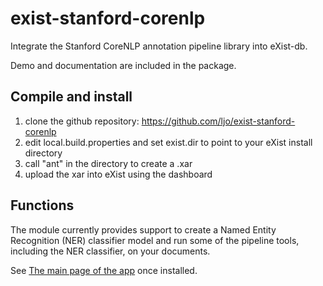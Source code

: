 exist-stanford-corenlp
==================

Integrate the Stanford CoreNLP annotation pipeline library into eXist-db.

Demo and documentation are included in the package.

## Compile and install

1. clone the github repository: https://github.com/ljo/exist-stanford-corenlp
2. edit local.build.properties and set exist.dir to point to your eXist install directory
3. call "ant" in the directory to create a .xar
4. upload the xar into eXist using the dashboard

## Functions
The module currently provides support to create a Named Entity Recognition (NER) classifier model and run some of the pipeline tools, including the NER classifier, on your documents.

See [The main page of the app](http://localhost:8080/exist/apps/stanford-corenlp/index.html "The app main page") once installed.
